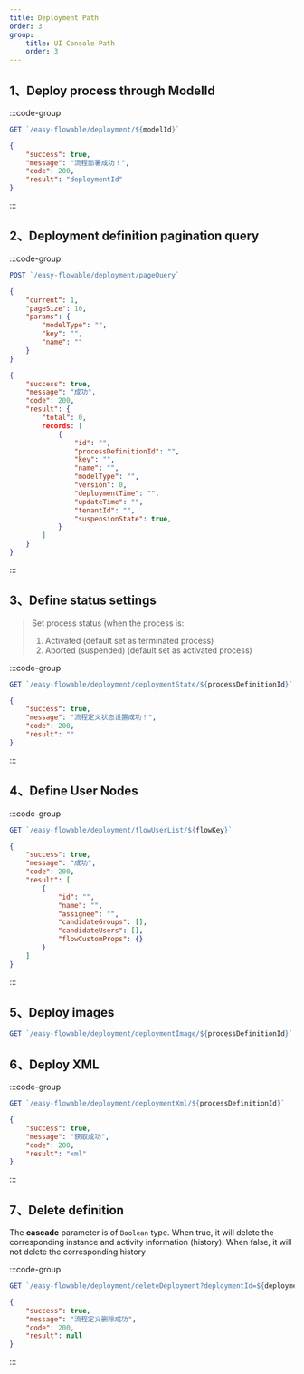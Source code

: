 ```yaml
---
title: Deployment Path
order: 3
group:
    title: UI Console Path
    order: 3
---
```


## 1、Deploy process through ModelId
:::code-group
```js [url]
GET `/easy-flowable/deployment/${modelId}`
```

```json [return] {3}
{
    "success": true,
    "message": "流程部署成功！", 
    "code": 200,
    "result": "deploymentId"   
}
```
:::

## 2、Deployment definition pagination query
:::code-group
```js [url]
POST `/easy-flowable/deployment/pageQuery`
```

```json [param]
{
    "current": 1,
    "pageSize": 10,
    "params": {
        "modelType": "",
        "key": "",
        "name": ""
    }
}
```

```json [return] {3}
{
    "success": true,
    "message": "成功", 
    "code": 200,
    "result": {
        "total": 0,
        records: [
            {
                "id": "",
                "processDefinitionId": "",
                "key": "",
                "name": "",
                "modelType": "",
                "version": 0,
                "deploymentTime": "",
                "updateTime": "",
                "tenantId": "",
                "suspensionState": true,
            }
        ]
    }  
}
```
:::

## 3、Define status settings
> Set process status (when the process is: 
> 1. Activated (default set as terminated process) 
> 2. Aborted (suspended) (default set as activated process)

:::code-group
```js [url]
GET `/easy-flowable/deployment/deploymentState/${processDefinitionId}`
```

```json [return] {3}
{
    "success": true,
    "message": "流程定义状态设置成功！", 
    "code": 200,
    "result": ""
}
```
:::

## 4、Define User Nodes
:::code-group
```js [url]
GET `/easy-flowable/deployment/flowUserList/${flowKey}`
```

```json [return] {3}
{
    "success": true,
    "message": "成功", 
    "code": 200,
    "result": [
        {
            "id": "",
            "name": "",
            "assignee": "",
            "candidateGroups": [],
            "candidateUsers": [],
            "flowCustomProps": {}
        }
    ] 
}
```
:::

## 5、Deploy images
```js [url]
GET `/easy-flowable/deployment/deploymentImage/${processDefinitionId}`
```

## 6、Deploy XML
:::code-group
```js [url]
GET `/easy-flowable/deployment/deploymentXml/${processDefinitionId}`
```

```json [return] {3}
{
    "success": true,
    "message": "获取成功", 
    "code": 200,
    "result": "xml"
}
```
:::

## 7、Delete definition
The **cascade** parameter is of `Boolean` type. When true, 
it will delete the corresponding instance and activity information (history). 
When false, it will not delete the corresponding history

:::code-group
```js [url]
GET `/easy-flowable/deployment/deleteDeployment?deploymentId=${deploymentId}&cascade=${cascade}`
```

```json [return] {3}
{
    "success": true,
    "message": "流程定义删除成功", 
    "code": 200,
    "result": null
}
```
:::

